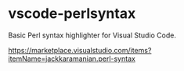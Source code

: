 # vscode-perlsyntax
Basic Perl syntax highlighter for Visual Studio Code.

https://marketplace.visualstudio.com/items?itemName=jackkaramanian.perl-syntax
